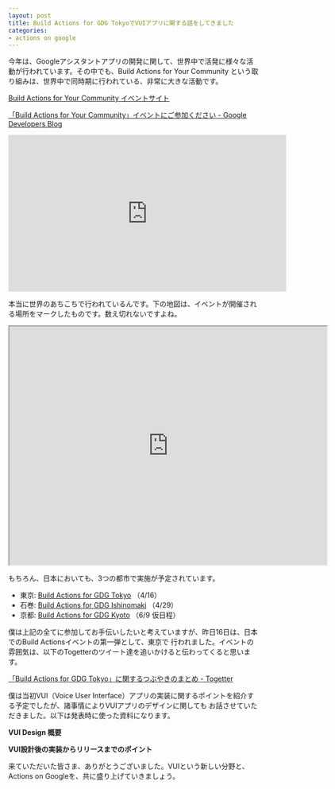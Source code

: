 ```yaml
---
layout: post
title: Build Actions for GDG TokyoでVUIアプリに関する話をしてきました
categories:
- actions on google
---
```


今年は、Googleアシスタントアプリの開発に関して、世界中で活発に様々な活動が行われています。その中でも、Build Actions for Your Community
という取り組みは、世界中で同時期に行われている、非常に大きな活動です。

[Build Actions for Your Community イベントサイト](https://developers.google.com/events/buildactions/)

[「Build Actions for Your Community」イベントにご参加ください - Google Developers Blog](https://developers-jp.googleblog.com/2018/04/join-build-actions-for-your-community.html)

<iframe width="560" height="315" src="https://www.youtube.com/embed/ShvipgvoOAY" frameborder="0" allow="autoplay; encrypted-media" allowfullscreen></iframe>

本当に世界のあちこちで行われているんです。下の地図は、イベントが開催される場所をマークしたものです。数え切れないですよね。

<iframe src="https://www.google.com/maps/d/embed?mid=1Y_Oq0XMJ8yRuIrjDDTv6yJADWu8LFZrH" width="640" height="480"></iframe>

もちろん、日本においても、3つの都市で実施が予定されています。

* 東京: [Build Actions for GDG Tokyo](https://gdg-tokyo.connpass.com/event/82025/) （4/16）
* 石巻: [Build Actions for GDG Ishinomaki](https://gdgishinomaki.connpass.com/event/82587/) （4/29）
* 京都: [Build Actions for GDG Kyoto](https://www.meetup.com/ja-JP/GDG-Kyoto/events/248568781/) （6/9 仮日程）

僕は上記の全てに参加してお手伝いしたいと考えていますが、昨日16日は、日本でのBuild Actionsイベントの第一弾として、東京で
行われました。イベントの雰囲気は、以下のTogetterのツイート達を追いかけると伝わってくると思います。

[「Build Actions for GDG Tokyo」に関するつぶやきのまとめ - Togetter](https://togetter.com/li/1218774)

僕は当初VUI（Voice User Interface）アプリの実装に関するポイントを紹介する予定でしたが、諸事情によりVUIアプリのデザインに関しても
お話させていただきました。以下は発表時に使った資料になります。

**VUI Design 概要**

<script async class="speakerdeck-embed" data-id="5c72a56dbb0541ee937f578d4a2dfb28" data-ratio="1.77777777777778" src="//speakerdeck.com/assets/embed.js"></script>

**VUI設計後の実装からリリースまでのポイント**

<script async class="speakerdeck-embed" data-id="be4957300c314bd69c67162bf6997cda" data-ratio="1.77777777777778" src="//speakerdeck.com/assets/embed.js"></script>

来ていただいた皆さま、ありがとうございました。VUIという新しい分野と、Actions on Googleを、共に盛り上げていきましょう。
